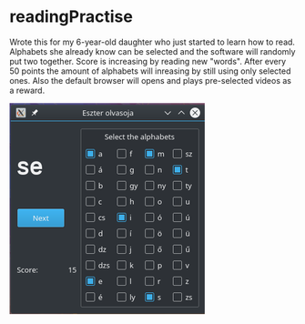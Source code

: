 # readingPractise

Wrote this for my 6-year-old daughter who just started to learn how to read.
Alphabets she already know can be selected and the software will randomly put two together.
Score is increasing by reading new "words".
After every 50 points the amount of alphabets will inreasing by still using only selected ones.
Also the default browser will opens and plays pre-selected videos as a reward.

![Alt text](img/readingPractise.png?raw=true "screenshot")
